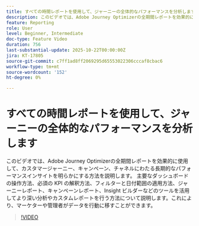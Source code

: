 ```yaml
---
title: すべての時間レポートを使用して、ジャーニーの全体的なパフォーマンスを分析します
description: このビデオでは、Adobe Journey Optimizerの全期間レポートを効果的に使用して、カスタマージャーニー、キャンペーン、チャネルにわたる長期的なパフォーマンスインサイトを明らかにする方法を説明します。 主要なダッシュボードの操作方法、必須の KPI の解釈方法、フィルターと日付範囲の適用方法、ジャーニーレポート、キャンペーンレポート、Insight ビルダーなどのツールを活用してより深い分析やカスタムレポートを行う方法について説明します。これにより、マーケターや管理者がデータを行動に移すことができます。
feature: Reporting
role: User
level: Beginner, Intermediate
doc-type: Feature Video
duration: 756
last-substantial-update: 2025-10-22T00:00:00Z
jira: KT-17805
source-git-commit: c7ff1ad8ff2069295d65553022306cccaf8cbac6
workflow-type: tm+mt
source-wordcount: '152'
ht-degree: 0%

---
```



# すべての時間レポートを使用して、ジャーニーの全体的なパフォーマンスを分析します

このビデオでは、Adobe Journey Optimizerの全期間レポートを効果的に使用して、カスタマージャーニー、キャンペーン、チャネルにわたる長期的なパフォーマンスインサイトを明らかにする方法を説明します。 主要なダッシュボードの操作方法、必須の KPI の解釈方法、フィルターと日付範囲の適用方法、ジャーニーレポート、キャンペーンレポート、Insight ビルダーなどのツールを活用してより深い分析やカスタムレポートを行う方法について説明します。これにより、マーケターや管理者がデータを行動に移すことができます。

>[!VIDEO](https://video.tv.adobe.com/v/3475653/?learn=on&enablevpops)
